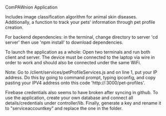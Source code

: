 ComPAWnion Application

Includes image classification algorithm for animal skin diseases. Additionally, a function to track your pets' information through pet profile creation.

For backend dependencies:
in the terminal, change directory to server 'cd server' then use 'npm install' to download dependencies.

To launch the application as a whole:
Open two terminals and run both client and server. The device must be connected to the laptop via wire in order to work and should also be connected under the same WiFi.

Note: Go to /client/services/petProfileServices.js and on line 1, put your IP address.
Do this by going to command prompt, typing ipconfig, and copy pasting your IPV4 address onto this code 'http://<insertyourip>:3000/pet-profiles'.

Firebase credentials also seems to have broken after syncing in github. To use the application, create your own database and connect all details/credentials under controller/lib. Finally, generate a key and rename it to "serviceaccountkey" and replace the one in the folder.
